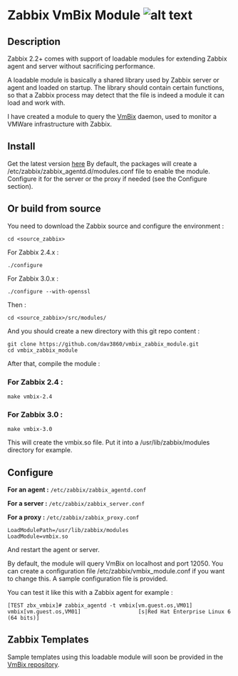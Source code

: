 # Zabbix VmBix Module ![alt text](https://travis-ci.org/dav3860/vmbix_zabbix_module.svg?branch=master "Build Status")

## Description
Zabbix 2.2+ comes with support of loadable modules for extending Zabbix agent and server without sacrificing performance.

A loadable module is basically a shared library used by Zabbix server or agent and loaded on startup. The library should contain certain functions, so that a Zabbix process may detect that the file is indeed a module it can load and work with.

I have created a module to query the [VmBix](https://github.com/dav3860/vmbix) daemon, used to monitor a VMWare infrastructure with Zabbix.

## Install
Get the latest version [here](https://bintray.com/dav3860/generic/vmbix-zabbix-module/view#files)
By default, the packages will create a /etc/zabbix/zabbix_agentd.d/modules.conf file to enable the module. Configure it for the server or the proxy if needed (see the Configure section).

## Or build from source
You need to download the Zabbix source and configure the environment :

```
cd <source_zabbix>
```
For Zabbix 2.4.x :
```
./configure
```
For Zabbix 3.0.x :
```
./configure --with-openssl
```
Then :
```
cd <source_zabbix>/src/modules/
```

And you should create a new directory with this git repo content :
```
git clone https://github.com/dav3860/vmbix_zabbix_module.git
cd vmbix_zabbix_module
```

After that, compile the module :

### For Zabbix 2.4 :
```
make vmbix-2.4
```

### For Zabbix 3.0 :
```
make vmbix-3.0
```

This will create the vmbix.so file. Put it into a /usr/lib/zabbix/modules directory for example.

## Configure

**For an agent :** `/etc/zabbix/zabbix_agentd.conf`

**For a server :** `/etc/zabbix/zabbix_server.conf`

**For a proxy :** `/etc/zabbix/zabbix_proxy.conf`

```
LoadModulePath=/usr/lib/zabbix/modules
LoadModule=vmbix.so
```

And restart the agent or server.

By default, the module will query VmBix on localhost and port 12050. You can create a configuration file /etc/zabbix/vmbix_module.conf if you want to change this. A sample configuration file is provided.

You can test it like this with a Zabbix agent for example :

```
[TEST zbx_vmbix]# zabbix_agentd -t vmbix[vm.guest.os,VM01]
vmbix[vm.guest.os,VM01]                  [s|Red Hat Enterprise Linux 6 (64 bits)]
```

## Zabbix Templates
Sample templates using this loadable module will soon be provided in the [VmBix repository](https://github.com/dav3860/vmbix/tree/master/src/zabbix_templates).
